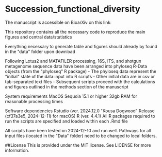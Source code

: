 # Succession_functional_diversity

The manuscript is accessible on BioarXiv on this link: 

This repository contains all the necessary code to reproduce the main figures and central data/statistics

Everything necessary to generate table and figures should already by found in the "data" folder upon download

Following Lotus2 and MATAFILER processing, 16S, ITS, and shotgun metagenome sequence data have been arranged into phyloseq R-Data objects (from the "phyloseq" R package)
	- The phyloseq data represent the "initial" state of the data input into R scripts
	- Other initial data are in csv or tab-separated text files
	- Subsequent scripts proceed with the calculations and figures outlined in the methods section of the manuscript


System requirements
MacOS Sequoia 15.1 or higher
32gb RAM for reasonable processing times

Software dependencies
Rstudio (ver. 2024.12.0 "Kousa Dogwood" Release (cf37a3e5, 2024-12-11) for macOS)
R (ver. 4.4.1)
All R packages required to run the scripts are specified and loaded within each .Rmd file

All scripts have been tested on 2024-12-10 and run well. Pathways for all input files (located in the "Data" folder) need to be changed to local folders. 


##License
This is provided under the MIT license. See LICENSE for more information.
